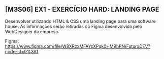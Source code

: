 ## [M3S06] EX1 - EXERCÍCIO HARD: LANDING PAGE

Desenvolver utilizando HTML & CSS uma landing page para uma software house. As informações serão retiradas do Figma desenvolvido pelo WebDesigner da empresa.

Figma: https://www.figma.com/file/W8XRzxMFAYcXPqk0HM9hPN/FuturoDEV?node-id=0%3A1